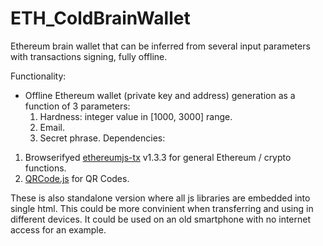 # ETH_ColdBrainWallet
Ethereum brain wallet that can be inferred from several input parameters with transactions signing, fully offline.

Functionality:
- Offline Ethereum wallet (private key and address) generation as a function of 3 parameters:
  1. Hardness: integer value in [1000, 3000] range.
  2. Email.
  3. Secret phrase. 
Dependencies: 
1. Browserifyed [ethereumjs-tx](https://github.com/ethereumjs/ethereumjs-tx) v1.3.3 for general Ethereum / crypto functions.
2. [QRCode.js](https://github.com/davidshimjs/qrcodejs) for QR Codes.

These is also standalone version where all js libraries are embedded into single html. This could be more convinient when transferring and using in different devices. It could be used on an old smartphone with no internet access for an example.

